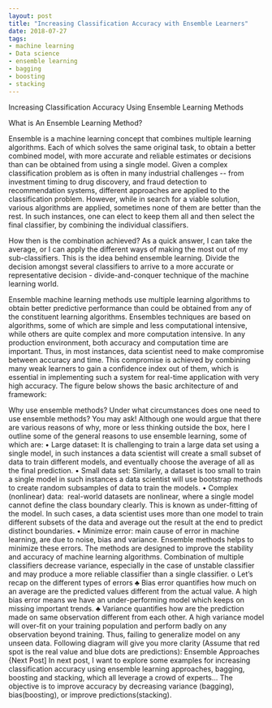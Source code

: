 ```yaml
---
layout: post
title: "Increasing Classification Accuracy with Ensemble Learners"
date: 2018-07-27
tags:
- machine learning
- Data science
- ensemble learning
- bagging
- boosting
- stacking
---
```

Increasing Classification Accuracy Using Ensemble Learning Methods

What is An Ensemble Learning Method?

Ensemble is a machine learning concept that combines multiple learning algorithms. Each of which solves the same original task, to obtain a better combined model, with more accurate and reliable estimates or decisions than can be obtained from using a single model. Given a complex classification problem as is often in many industrial challenges -- from investment timing to drug discovery, and fraud detection to recommendation systems, different approaches are applied to the classification problem. However, while in search for a viable solution, various algorithms are applied, sometimes none of them are better than the rest. In such instances, one can elect to keep them all and then select the final classifier, by combining the individual classifiers. 

How then is the combination achieved? As a quick answer, I can take the average, or I can apply the different ways of making the most out of my sub-classifiers.  This is the idea behind ensemble learning. Divide the decision amongst several classifiers to arrive to a more accurate or representative decision - divide-and-conquer technique of the machine learning world.

Ensemble machine learning methods use multiple learning algorithms to obtain better predictive performance than could be obtained from any of the constituent learning algorithms.
Ensembles techniques are based on algorithms, some of which are simple and less computational intensive, while others are quite complex and more computation intensive. In any production environment, both accuracy and computation time are important. Thus, in most instances, data scientist need to make compromise between accuracy and time. This compromise is achieved by combining many weak learners to gain a confidence index out of them, which is essential in implementing such a system for real-time application with very high accuracy. The figure below shows the basic architecture of and framework:

Why use ensemble methods?
Under what circumstances does one need to use ensemble methods? You may ask! Although one would argue that there are various reasons of why, more or less thinking outside the box, here I outline some of the general reasons to use ensemble learning, some of which are:
•	Large dataset: It is challenging to train a large data set using a single model, in such instances a data scientist will create a small subset of data to train different models, and eventually choose the average of all as the final prediction.
•	Small data set:  Similarly, a dataset is too small to train a single model in such instances a data scientist will use bootstrap methods to create random subsamples of data to train the models.
•	Complex (nonlinear) data:  real-world datasets are nonlinear, where a single model cannot define the class boundary clearly. This is known as under-fitting of the model. In such cases, a data scientist uses more than one model to train different subsets of the data and average out the result at the end to predict distinct boundaries.
•	Minimize error: main cause of error in machine learning, are due to noise, bias and variance. Ensemble methods helps to minimize these errors. The methods are designed to improve the stability and accuracy of machine learning algorithms. Combination of multiple classifiers decrease variance, especially in the case of unstable classifier and may produce a more reliable classifier than a single classifier. 
o	Let’s recap on the different types of errors
♣	Bias error quantifies how much on an average are the predicted values different from the actual value. A high bias error means we have an under-performing model which keeps on missing important trends.
♣	Variance quantifies how are the prediction made on same observation different from each other. A high variance model will over-fit on your training population and perform badly on any observation beyond training. Thus, failing to generalize model on any unseen data. Following diagram will give you more clarity (Assume that red spot is the real value and blue dots are predictions):
Ensemble Approaches {Next Post]
In next post, I want to explore some examples for increasing classification accuracy using ensemble learning approaches, bagging, boosting and stacking, which all leverage a crowd of experts... The objective is to improve accuracy by decreasing variance (bagging), bias(boosting), or improve predictions(stacking).

